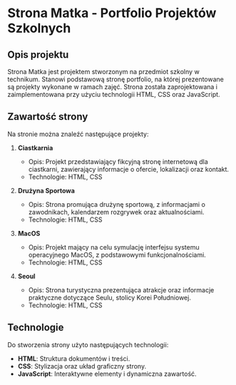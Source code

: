 # Strona Matka - Portfolio Projektów Szkolnych

## Opis projektu

Strona Matka jest projektem stworzonym na przedmiot szkolny w technikum. Stanowi podstawową stronę portfolio, na której prezentowane są projekty wykonane w ramach zajęć. Strona została zaprojektowana i zaimplementowana przy użyciu technologii HTML, CSS oraz JavaScript.

## Zawartość strony

Na stronie można znaleźć następujące projekty:

1. **Ciastkarnia**
   - Opis: Projekt przedstawiający fikcyjną stronę internetową dla ciastkarni, zawierający informacje o ofercie, lokalizacji oraz kontakt.
   - Technologie: HTML, CSS

2. **Drużyna Sportowa**
   - Opis: Strona promująca drużynę sportową, z informacjami o zawodnikach, kalendarzem rozgrywek oraz aktualnościami.
   - Technologie: HTML, CSS

3. **MacOS**
   - Opis: Projekt mający na celu symulację interfejsu systemu operacyjnego MacOS, z podstawowymi funkcjonalnościami.
   - Technologie: HTML, CSS

4. **Seoul**
   - Opis: Strona turystyczna prezentująca atrakcje oraz informacje praktyczne dotyczące Seulu, stolicy Korei Południowej.
   - Technologie: HTML, CSS

## Technologie

Do stworzenia strony użyto następujących technologii:

- **HTML**: Struktura dokumentów i treści.
- **CSS**: Stylizacja oraz układ graficzny strony.
- **JavaScript**: Interaktywne elementy i dynamiczna zawartość.

